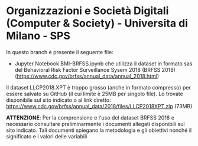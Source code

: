 # Organizzazioni e Società Digitali (Computer & Society) - Universita di Milano - SPS

In questo branch è presente il seguente file:
- Jupyter Notebook BMI-BRFSS.ipynb che utilizza il dataset in formato sas del Behavioral Risk Factor Surveillance Sysem 2018 (BRFSS 2018) (https://www.cdc.gov/brfss/annual_data/annual_2018.html)

Il dataset LLCP2018.XPT è troppo grosso (anche in formato compresso) per essere salvato su GitHub (il cui limite è 25MB per singolo file).
Lo trovate disponibile sul sito indicato o al link diretto: https://www.cdc.gov/brfss/annual_data/2018/files/LLCP2018XPT.zip (73MB)

**ATTENZIONE**: Per la comprensione e l'uso del dataset BRFSS 2018 e necessario consultare preliminarmente i documenti allegati disponibili sul sito indicato. Tali documenti spiegano la metodologia e gli obiettivi nonché il significato e i valori delle variabili 
